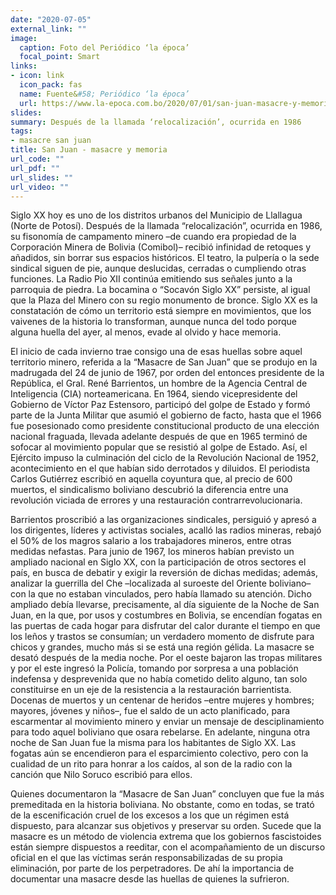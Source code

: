 ```yaml
---
date: "2020-07-05"
external_link: ""
image:
  caption: Foto del Periódico ‘la época’
  focal_point: Smart
links:
- icon: link
  icon_pack: fas
  name: Fuente&#58; Periódico ‘la época’
  url: https://www.la-epoca.com.bo/2020/07/01/san-juan-masacre-y-memoria/
slides: 
summary: Después de la llamada ‘relocalización’, ocurrida en 1986
tags:
- masacre san juan
title: San Juan - masacre y memoria
url_code: ""
url_pdf: ""
url_slides: ""
url_video: ""
---
```


Siglo XX hoy es uno de los distritos urbanos del Municipio de Llallagua (Norte de Potosí). Después de la llamada “relocalización”, ocurrida en 1986, su fisonomía de campamento minero –de cuando era propiedad de la Corporación Minera de Bolivia (Comibol)– recibió infinidad de retoques y añadidos, sin borrar sus espacios históricos. El teatro, la pulpería o la sede sindical siguen de pie, aunque deslucidas, cerradas o cumpliendo otras funciones. La Radio Pio XII continúa emitiendo sus señales junto a la parroquia de piedra. La bocamina o “Socavón Siglo XX” persiste, al igual que la Plaza del Minero con su regio monumento de bronce. Siglo XX es la constatación de cómo un territorio está siempre en movimientos, que los vaivenes de la historia lo transforman, aunque nunca del todo porque alguna huella del ayer, al menos, evade al olvido y hace memoria.

El inicio de cada invierno trae consigo una de esas huellas sobre aquel territorio minero, referida a la “Masacre de San Juan” que se produjo en la madrugada del 24 de junio de 1967, por orden del entonces presidente de la República, el Gral. René Barrientos, un hombre de la Agencia Central de Inteligencia (CIA) norteamericana. En 1964, siendo vicepresidente del Gobierno de Víctor Paz Estensoro, participó del golpe de Estado y formó parte de la Junta Militar que asumió el gobierno de facto, hasta que el 1966 fue posesionado como presidente constitucional producto de una elección nacional fraguada, llevada adelante después de que en 1965 terminó de sofocar al movimiento popular que se resistió al golpe de Estado. Así, el Ejército impuso la culminación del ciclo de la Revolución Nacional de 1952, acontecimiento en el que habían sido derrotados y diluidos. El periodista Carlos Gutiérrez escribió en aquella coyuntura que, al precio de 600 muertos, el sindicalismo boliviano descubrió la diferencia entre una revolución viciada de errores y una restauración contrarrevolucionaria.

Barrientos proscribió a las organizaciones sindicales, persiguió y apresó a los dirigentes, líderes y activistas sociales, acalló las radios mineras, rebajó el 50% de los magros salario a los trabajadores mineros, entre otras medidas nefastas. Para junio de 1967, los mineros habían previsto un ampliado nacional en Siglo XX, con la participación de otros sectores el país, en busca de debatir y exigir la reversión de dichas medidas; además, analizar la guerrilla del Che –localizada al suroeste del Oriente boliviano– con la que no estaban vinculados, pero había llamado su atención. Dicho ampliado debía llevarse, precisamente, al día siguiente de la Noche de San Juan, en la que, por usos y costumbres en Bolivia, se encendían fogatas en las puertas de cada hogar para disfrutar del calor durante el tiempo en que los leños y trastos se consumían; un verdadero momento de disfrute para chicos y grandes, mucho más si se está una región gélida.
La masacre se desató después de la media noche. Por el oeste bajaron las tropas militares y por el este ingresó la Policía, tomando por sorpresa a una población indefensa y desprevenida que no había cometido delito alguno, tan solo constituirse en un eje de la resistencia a la restauración barrientista. Docenas de muertos y un centenar de heridos –entre mujeres y hombres; mayores, jóvenes y niños–, fue el saldo de un acto planificado, para escarmentar al movimiento minero y enviar un mensaje de desciplinamiento para todo aquel boliviano que osara rebelarse. En adelante, ninguna otra noche de San Juan fue la misma para los habitantes de Siglo XX. Las fogatas aún se encendieron para el esparcimiento colectivo, pero con la cualidad de un rito para honrar a los caídos, al son de la radio con la canción que Nilo Soruco escribió para ellos.

Quienes documentaron la “Masacre de San Juan” concluyen que fue la más premeditada en la historia boliviana. No obstante, como en todas, se trató de la escenificación cruel de los excesos a los que un régimen está dispuesto, para alcanzar sus objetivos y preservar su orden. Sucede que la masacre es un método de violencia extrema que los gobiernos fascistoides están siempre dispuestos a reeditar, con el acompañamiento de un discurso oficial en el que las víctimas serán responsabilizadas de su propia eliminación, por parte de los perpetradores. De ahí la importancia de documentar una masacre desde las huellas de quienes la sufrieron.